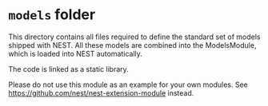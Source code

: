 # `models` folder

This directory contains all files required to define the standard set
of models shipped with NEST. All these models are combined into the
ModelsModule, which is loaded into NEST automatically.

The code is linked as a static library.

Please do not use this module as an example for your own modules. See
https://github.com/nest/nest-extension-module instead.

